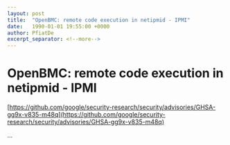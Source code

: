 ```yaml
---
layout: post
title:  "OpenBMC: remote code execution in netipmid - IPMI"
date:   1990-01-01 19:55:00 +0000
author: PfiatDe
excerpt_separator: <!--more-->
---
```


# OpenBMC: remote code execution in netipmid - IPMI
[https://github.com/google/security-research/security/advisories/GHSA-gg9x-v835-m48q](https://github.com/google/security-research/security/advisories/GHSA-gg9x-v835-m48q)

...
<!--more-->
